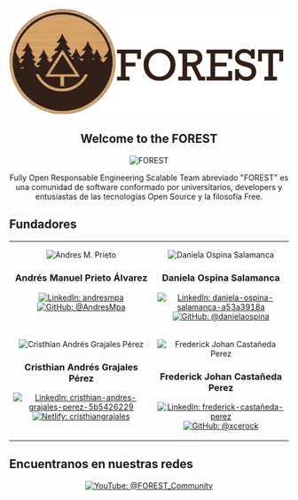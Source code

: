 <div align="center">

  <img src="https://raw.githubusercontent.com/F-O-R-E-S-T/.github/main/profile/.assets/logo.png">

## Welcome to the FOREST

</div>

<p align="center">
  <img
    src="https://komarev.com/ghpvc/?username=F-O-R-E-S-T&label=Profile%20views&color=0cce00&style=for-the-badge"
    alt="FOREST"
  />
</p>

<p align="center">
    Fully Open Responsable Engineering Scalable Team abreviado "FOREST"
    es una comunidad de software conformado por universitarios, developers y
    entusiastas de las tecnologías Open Source y la filosofía Free.
</p>



## Fundadores

<table align="center">
  <tr>
    <td valign="top">
        <p align="center">
            <img
                src="https://media.licdn.com/dms/image/D4E03AQEMt9oiNH287Q/profile-displayphoto-shrink_200_200/0/1689810679674?e=1696464000&v=beta&t=2mKg2AQNm7jYldCS7qxIMn0Zry58klx4YTdQt7Qpu5Q"
                alt="Andres M. Prieto"
            />
        </p>
        <p align="center">
            <h3 align="center">
                Andrés Manuel Prieto Álvarez
            </h3>
        </p>
        <p align="center">
            <a href="https://www.linkedin.com/in/andres-m-prieto/" target="blank">
              <img
                src="https://img.shields.io/badge/-linkedin-blue?style=for-the-badge&logo=linkedin"
                alt="LinkedIn: andresmpa"
              />
            </a>
            <a href="https://github.com/AndresMpa" target="blank">
              <img
                src="https://img.shields.io/badge/-github-black?style=for-the-badge&logo=GitHub"
                alt="GitHub: @AndresMpa"
              />
            </a>
        </p>
    </td>
    <td valign="top">
        <p align="center">
            <img
                src="https://media.licdn.com/dms/image/D4E03AQG0FgbfhtPtYQ/profile-displayphoto-shrink_200_200/0/1678631379020?e=1692835200&v=beta&t=gG6UNRzuu4NbKPPMq7jwByH1iPrNkyg1wWNkS_zKeto"
                alt="Daniela Ospina Salamanca"
            />
        </p>
        <p align="center">
            <h3 align="center">
                Daniela Ospina Salamanca
            </h3>
        </p>
        <p align="center">
            <a href="https://www.linkedin.com/in/daniela-ospina-salamanca-a53a3918a/" target="blank">
              <img
                src="https://img.shields.io/badge/-linkedin-blue?style=for-the-badge&logo=linkedin"
                alt="LinkedIn: daniela-ospina-salamanca-a53a3918a"
              />
            </a>
            <a href="https://github.com/danielaospina" target="blank">
              <img
                src="https://img.shields.io/badge/-github-black?style=for-the-badge&logo=GitHub"
                alt="GitHub: @danielaospina"
              />
            </a>
        </p>
    </td>
  </tr>
  <tr>
    <td valign="top">
        <p align="center">
            <img
                src="https://media.licdn.com/dms/image/D4E03AQEW_CmGuoT9oA/profile-displayphoto-shrink_200_200/0/1687052437259?e=1692835200&v=beta&t=-jLKw2UedCD5OabUm9_RbFto9oLPC5dEdi0n_k_gnYk"
                alt="Cristhian Andrés Grajales Pérez"
            />
        </p>
        <p align="center">
            <h3 align="center">
                Cristhian Andrés Grajales Pérez
            </h3>
        </p>
        <p align="center">
            <a href="https://www.linkedin.com/in/cristhian-andres-grajales-perez-5b5426229/" target="blank">
              <img
                src="https://img.shields.io/badge/-linkedin-blue?style=for-the-badge&logo=linkedin"
                alt="LinkedIn: cristhian-andres-grajales-perez-5b5426229"
              />
            </a>
            <a href="https://cristhiangrajales.netlify.app/" target="blank">
              <img
                src="https://img.shields.io/badge/-netlify-black?style=for-the-badge&logo=Netlify"
                alt="Netlify: cristhiangrajales"
              />
            </a>
        </p>
    </td>
    <td valign="top">
        <p align="center">
            <img
                src="https://media.licdn.com/dms/image/D4E03AQEklevj7vGBpg/profile-displayphoto-shrink_200_200/0/1686443042955?e=1692835200&v=beta&t=r-WFa5a_Cu5HbM_KpEYxRYnmA67krvfkVMbGCHca5_Y"
                alt="Frederick Johan Castañeda Perez"
            />
        </p>
        <p align="center">
            <h3 align="center">
                Frederick Johan Castañeda Perez
            </h3>
        </p>
        <p align="center">
            <a href="https://www.linkedin.com/in/frederick-castañeda-perez/" target="blank">
              <img
                src="https://img.shields.io/badge/-linkedin-blue?style=for-the-badge&logo=linkedin"
                alt="LinkedIn: frederick-castañeda-perez"
              />
            </a>
            <a href="https://github.com/xcerock" target="blank">
              <img
                src="https://img.shields.io/badge/-github-black?style=for-the-badge&logo=GitHub"
                alt="GitHub: @xcerock"
              />
            </a>
        </p>
    </td>
  </tr>
</table>

<!--

Esta es una comunidad abierta con unas bases claras listadas a continuación:

- @DemonioDeTasmania las bases

@Cuervo mira esto
#### ¿Quieres unirte a FOREST?

Nos gusta conocer a nuestros nuevos retoños, por ellos tenemos varias maneras de unirte:

- Usa este formulario para unirte con una solucitud normal
- ¿Conoces a uno de nuestros arboles? Dinos, eso sería más rapido, nuestra redes siempre estan abiertas a nuevos integrantes
- ¿No conoces a nadie? Escribenos

-->

## Encuentranos en nuestras redes
  
<div align="center" style="margin: 10px;">
  <p>
    <a href="https://www.youtube.com/channel/UC85PJzUXfZJCvshpv_L__Pg" target="blank">
      <img
        src="https://img.shields.io/badge/-youtube-red?style=for-the-badge&logo=youtube"
        alt="YouTube: @FOREST_Community"
      />
    </a>
    <!--
    <a href="https://www.linkedin.com/in/andres-m-prieto/?locale=en_US">
      <img
        src="https://img.shields.io/badge/-linkedin-blue?style=for-the-badge&logo=linkedin"
        alt="Linkedin: andres-m-prieto"
      />
    </a>
    -->
  </p>
</div>
